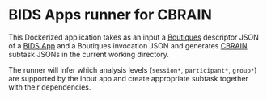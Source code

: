BIDS Apps runner for CBRAIN
===========================
This Dockerized application takes as an input a
[Boutiques](https://github.com/boutiques/boutiques)
descriptor JSON of a [BIDS App](http://bids-apps.neuroimaging.io/) and a Boutiques invocation JSON and generates
[CBRAIN](https://mcin-cnim.ca/technology/cbrain/) subtask JSONs in the current working directory.

The runner will infer which analysis levels (`session*`, `participant*`,
`group*`) are supported by the input app and create appropriate subtask
together with their dependencies.